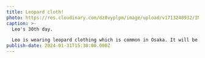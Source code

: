 ```yaml
---
title: Leopard cloth!
photo: https://res.cloudinary.com/dz8vyplpm/image/upload/v1713248932/IMG_8604_co5cyw.jpg
caption: >-
  Leo's 30th day.

  Leo is wearing leopard clothing which is common in Osaka. It will be nice if he wears lots of flashy clothes.
publish-date: 2024-01-31T15:30:00.000Z
---
```

